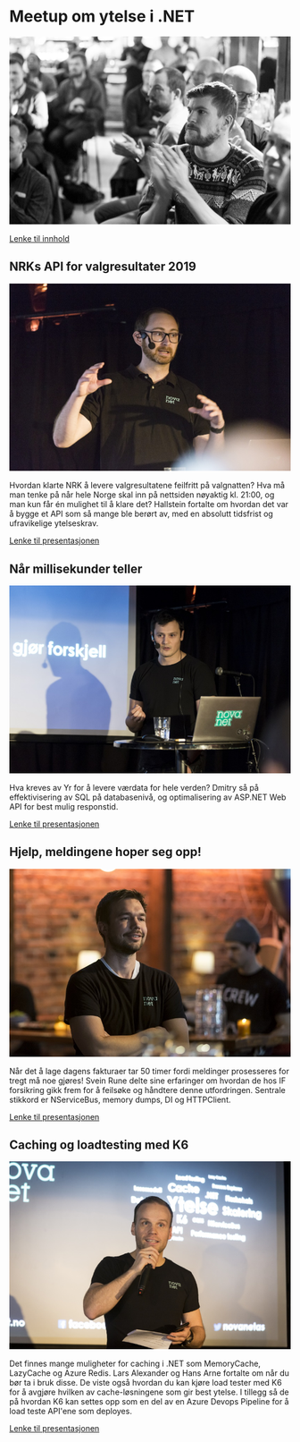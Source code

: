 # Meetup om ytelse i .NET

![Meetup](https://github.com/novanet/fagkvelder/blob/master/docs/20200305/content/Novanet2020-21.jpg)

[Lenke til innhold](https://github.com/novanet/fagkvelder/tree/master/docs/20200305/content)

## NRKs API for valgresultater 2019

![Hallstein](https://github.com/novanet/fagkvelder/blob/master/docs/20200305/content/2020-19.jpg)

Hvordan klarte NRK å levere valgresultatene feilfritt på valgnatten? Hva må man tenke på når hele Norge skal inn på nettsiden nøyaktig kl. 21:00, og man kun får én mulighet til å klare det? Hallstein fortalte om hvordan det var å bygge et API som så mange ble berørt av, med en absolutt tidsfrist og ufravikelige ytelseskrav.

[Lenke til presentasjonen](https://github.com/novanet/fagkvelder/tree/master/docs/20200305/content/Valgresultater.pdf)


## Når millisekunder teller

![Dmitry](https://github.com/novanet/fagkvelder/blob/master/docs/20200305/content/2020-24.jpg)

Hva kreves av Yr for å levere værdata for hele verden? Dmitry så på effektivisering av SQL på databasenivå, og optimalisering av ASP.NET Web API for best mulig responstid.

[Lenke til presentasjonen](https://github.com/novanet/fagkvelder/tree/master/docs/20200305/content/MillisekundeneTeller.pdf)

## Hjelp, meldingene hoper seg opp!

![Dmitry](https://github.com/novanet/fagkvelder/blob/master/docs/20200305/content/2020-2.jpg)

Når det å lage dagens fakturaer tar 50 timer fordi meldinger prosesseres for tregt må noe gjøres! Svein Rune delte sine erfaringer om hvordan de hos IF forsikring gikk frem for å feilsøke og håndtere denne utfordringen. Sentrale stikkord er NServiceBus, memory dumps, DI og HTTPClient.

[Lenke til presentasjonen](https://github.com/novanet/fagkvelder/tree/master/docs/20200305/content/PerformanceInvoicing.pdf)


## Caching og loadtesting med K6

![Hallstein](https://github.com/novanet/fagkvelder/blob/master/docs/20200305/content/2020-12.jpg)

Det finnes mange muligheter for caching i .NET som MemoryCache, LazyCache og Azure Redis. Lars Alexander og Hans Arne fortalte om når du bør ta i bruk disse. De viste også hvordan du kan kjøre load tester med K6 for å avgjøre hvilken av cache-løsningene som gir best ytelse. I tillegg så de på hvordan K6 kan settes opp som en del av en Azure Devops Pipeline for å load teste API'ene som deployes.

[Lenke til presentasjonen](https://github.com/novanet/fagkvelder/tree/master/docs/20200305/content/CachingK6.pdf)

